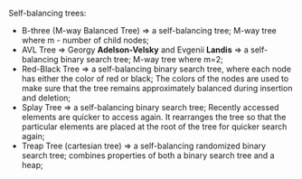 Self-balancing trees:

- B-three (M-way Balanced Tree) => a self-balancing tree; M-way tree where m - number of child nodes;
- AVL Tree => Georgy __Adelson-Velsky__ and Evgenii __Landis__ => a self-balancing binary search tree; M-way tree where m=2;
- Red-Black Tree => a self-balancing binary search tree, where each node has either the color of red or black; The colors of the nodes are used to make sure that the tree remains approximately balanced during insertion and deletion;
- Splay Tree => a self-balancing binary search tree; Recently accessed elements are quicker to access again. It rearranges the tree so that the particular elements are placed at the root of the tree for quicker search again;
- Treap Tree (cartesian tree) => a self-balancing randomized binary search tree; combines properties of both a binary search tree and a heap;
